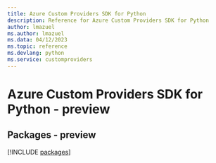 ```yaml
---
title: Azure Custom Providers SDK for Python
description: Reference for Azure Custom Providers SDK for Python
author: lmazuel
ms.author: lmazuel
ms.data: 04/12/2023
ms.topic: reference
ms.devlang: python
ms.service: customproviders
---
```

# Azure Custom Providers SDK for Python - preview
## Packages - preview
[!INCLUDE [packages](custom-providers-index.md)]